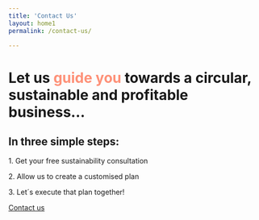 ```yaml
---
title: 'Contact Us'
layout: home1
permalink: /contact-us/

---
```


# Let us<font color="#fe9178"> guide you</font> towards a circular, sustainable and profitable business…

## In three simple steps:

1\. Get your free sustainability consultation

2\. Allow us to create a customised plan

3\. Let´s execute that plan together!


[Contact us](mailto:info@xylosweden.se)

